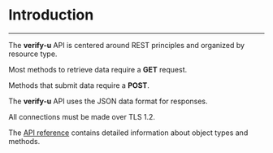 # Introduction

---

The **verify-u** API is centered around REST principles and organized by resource type.

Most methods to retrieve data require a **GET** request.

Methods that submit data require a **POST**.

The **verify-u** API uses the JSON data format for responses.

All connections must be made over TLS 1.2.

The [API reference](reference) contains detailed information about object types and methods.
